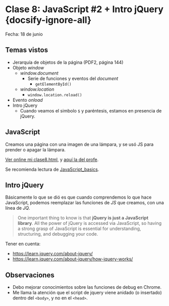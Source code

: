 # Clase 8: JavaScript #2 + Intro jQuery  {docsify-ignore-all}

Fecha: 18 de junio

## Temas vistos

* Jerarquía de objetos de la página (PDF2, página 144)
* Objeto _window_
  * _window.document_
    * Serie de funciones y eventos del _document_
      * `getElementById()`
  * _window.location_
    * `window.location.reload()`
* Evento _onload_
* Intro jQuery
  * Cuando veamos el simbolo `$` y paréntesis, estamos en presencia de jQuery.

## JavaScript

Creamos una página con una imagen de una lámpara, y se usó JS para prender o apagar la lámpara.

[Ver online mi clase8.html](https://sidval.github.io/www/testing/c8/clase8.html), y [aquí la del profe](https://sidval.github.io/www/curso/c8/clase8.html).

Se recomienda lectura de [JavaScript_basics](https://developer.mozilla.org/en-US/docs/Learn/Getting_started_with_the_web/JavaScript_basics).

## Intro jQuery

Básicamente lo que se dió es que cuando comprendemos lo que hace JavaScript, podemos reemplazar las funciones de _JS_ que creamos, con una línea de _JQ_. 

>One important thing to know is that **jQuery is just a JavaScript library**. All the power of jQuery is accessed via JavaScript, so having a strong grasp of JavaScript is essential for understanding, structuring, and debugging your code. 

Tener en cuenta:

* https://learn.jquery.com/about-jquery/
* https://learn.jquery.com/about-jquery/how-jquery-works/

## Observaciones

* Debo mejorar conocimientos sobre las funciones de debug en Chrome.
* Me llama la atención que el script de jquery viene anidado (o insertado) dentro del `<body>`, y no en el `<head>`.
